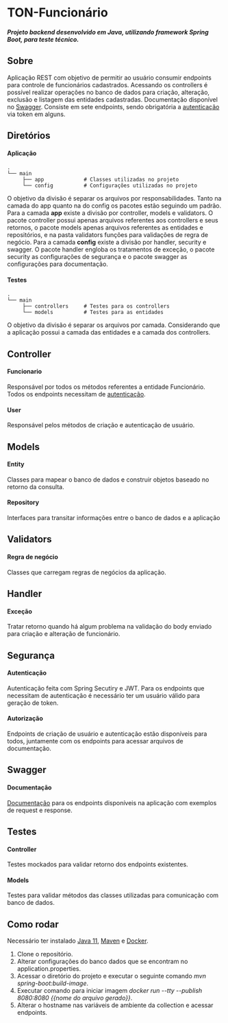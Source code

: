# TON-Funcionário

<h5>Projeto backend desenvolvido em <i>Java</i>, utilizando framework <i>Spring Boot</i>, para teste técnico.</h5>


## Sobre

Aplicação REST com objetivo de permitir ao usuário consumir endpoints para controle de funcionários cadastrados. Acessando os controllers é possível realizar operações no banco de dados para criação, alteração, exclusão e listagem das entidades cadastradas. Documentação disponível no <a href='http://15.228.41.2:8084/swagger-ui.html#'/>Swagger</a>. Consiste em sete endpoints, sendo obrigatória a [autenticação](#autenticação) via token em alguns.

## Diretórios
#### Aplicação

    .
    └── main
         ├── app             # Classes utilizadas no projeto
         └── config          # Configurações utilizadas no projeto

O objetivo da divisão é separar os arquivos por responsabilidades. Tanto na camada do app quanto na do config os pacotes estão seguindo um padrão. 
Para a camada <b>app</b> existe a divisão por controller, models e validators. O pacote controller possui apenas arquivos referentes aos controllers e seus retornos, o pacote models apenas arquivos referentes as entidades e repositórios, e na pasta validators funções para validações de regra de negócio.
Para a camada <b>config</b> existe a divisão por handler, security e swagger. O pacote handler engloba os tratamentos de exceção, o pacote security as configurações de segurança e o pacote swagger as configurações para documentação.

#### Testes

    .
    └── main
         ├── controllers     # Testes para os controllers
         └── models          # Testes para as entidades

O objetivo da divisão é separar os arquivos por camada. Considerando que a aplicação possui a camada das entidades e a camada dos controllers.


## Controller
#### Funcionario
Responsável por todos os métodos referentes a entidade Funcionário. Todos os endpoints necessitam de [autenticação](#autenticação).
#### User
Responsável pelos métodos de criação e autenticação de usuário.

## Models
#### Entity
Classes para mapear o banco de dados e construir objetos baseado no retorno da consulta.
#### Repository
Interfaces para transitar informações entre o banco de dados e a aplicação

## Validators
#### Regra de negócio
Classes que carregam regras de negócios da aplicação.

## Handler
#### Exceção
Tratar retorno quando há algum problema na validação do body enviado para criação e alteração de funcionário.
## Segurança
#### Autenticação
Autenticação feita com Spring Secutiry e JWT. Para os endpoints que necessitam de autenticação é necessário ter um usuário válido para geração de token.
#### Autorização
Endpoints de criação de usuário e autenticação estão disponíveis para todos, juntamente com os endpoints para acessar arquivos de documentação.

## Swagger
#### Documentação
<a href='http://15.228.41.2:8084/swagger-ui.html#'/>Documentação</a> para os endpoints disponíveis na aplicação com exemplos de request e response.

## Testes
#### Controller
Testes mockados para validar retorno dos endpoints existentes.
#### Models
Testes para validar métodos das classes utilizadas para comunicação com banco de dados.

## Como rodar

Necessário ter instalado <a href="https://www.oracle.com/br/java/technologies/javase-jdk11-downloads.html">Java 11</a>, <a href="https://maven.apache.org/download.cgi">Maven</a> e <a href="https://docs.docker.com/">Docker</a>.

1. Clone o repositório.
2. Alterar configurações do banco dados que se encontram no application.properties.
3. Acessar o diretório do projeto e executar o seguinte comando <i>mvn spring-boot:build-image</i>.
4. Executar comando para iniciar imagem <i>docker run --tty --publish 8080:8080 {{nome do arquivo gerado}}</i>.
5. Alterar o hostname nas variáveis de ambiente da collection e acessar endpoints.